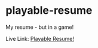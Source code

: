 # playable-resume
My resume - but in a game!

Live Link: [Playable Resume!](https://baelul.github.io/playable-resume/)
